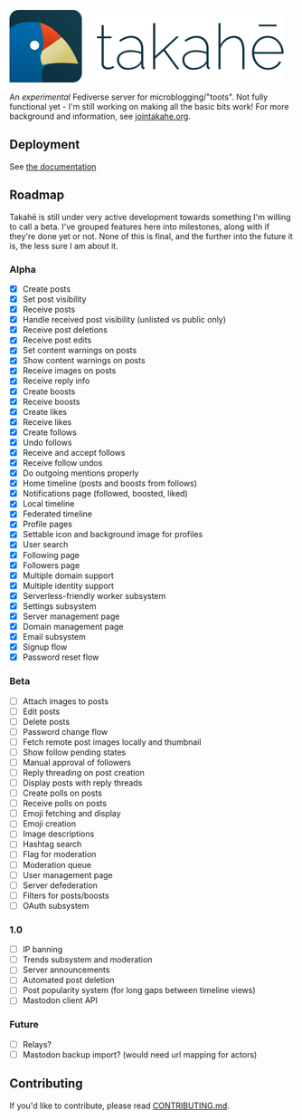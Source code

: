 ![takahē](static/img/logo-128.png)

An *experimental* Fediverse server for microblogging/"toots". Not fully functional yet -
I'm still working on making all the basic bits work! For more background and information,
see [jointakahe.org](https://jointakahe.org/).



## Deployment

See [the documentation](https://takahe-server.readthedocs.io)

## Roadmap

Takahē is still under very active development towards something I'm willing to
call a beta. I've grouped features here into milestones, along with if they're
done yet or not. None of this is final, and the further into the future it is,
the less sure I am about it.

### Alpha

- [x] Create posts
- [x] Set post visibility
- [x] Receive posts
- [x] Handle received post visibility (unlisted vs public only)
- [x] Receive post deletions
- [x] Receive post edits
- [x] Set content warnings on posts
- [x] Show content warnings on posts
- [x] Receive images on posts
- [x] Receive reply info
- [x] Create boosts
- [x] Receive boosts
- [x] Create likes
- [x] Receive likes
- [x] Create follows
- [x] Undo follows
- [x] Receive and accept follows
- [x] Receive follow undos
- [x] Do outgoing mentions properly
- [x] Home timeline (posts and boosts from follows)
- [x] Notifications page (followed, boosted, liked)
- [x] Local timeline
- [x] Federated timeline
- [x] Profile pages
- [x] Settable icon and background image for profiles
- [x] User search
- [x] Following page
- [x] Followers page
- [x] Multiple domain support
- [x] Multiple identity support
- [x] Serverless-friendly worker subsystem
- [x] Settings subsystem
- [x] Server management page
- [x] Domain management page
- [x] Email subsystem
- [x] Signup flow
- [x] Password reset flow

### Beta

- [ ] Attach images to posts
- [ ] Edit posts
- [ ] Delete posts
- [ ] Password change flow
- [ ] Fetch remote post images locally and thumbnail
- [ ] Show follow pending states
- [ ] Manual approval of followers
- [ ] Reply threading on post creation
- [ ] Display posts with reply threads
- [ ] Create polls on posts
- [ ] Receive polls on posts
- [ ] Emoji fetching and display
- [ ] Emoji creation
- [ ] Image descriptions
- [ ] Hashtag search
- [ ] Flag for moderation
- [ ] Moderation queue
- [ ] User management page
- [ ] Server defederation
- [ ] Filters for posts/boosts
- [ ] OAuth subsystem

### 1.0

- [ ] IP banning
- [ ] Trends subsystem and moderation
- [ ] Server announcements
- [ ] Automated post deletion
- [ ] Post popularity system (for long gaps between timeline views)
- [ ] Mastodon client API

### Future

- [ ] Relays?
- [ ] Mastodon backup import? (would need url mapping for actors)

## Contributing

If you'd like to contribute, please read [CONTRIBUTING.md](./CONTRIBUTING.md).
